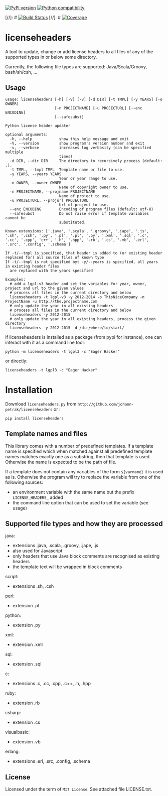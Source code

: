 [![PyPi version](https://img.shields.io/pypi/v/licenseheaders.svg)](https://pypi.python.org/pypi/licenseheaders/)
[![Python compatibility](https://img.shields.io/pypi/pyversions/licenseheaders.svg)](https://pypi.python.org/pypi/licenseheaders/)

[//]: # [![Build Status](https://img.shields.io/travis/elmotec/licenseheaders.svg)](https://travis-ci.org/elmotec/licenseheaders)
[//]: # [![Coverage](https://coveralls.io/repos/elmotec/licenseheaders/badge.svg)](https://coveralls.io/r/elmotec/licenseheaders)


# licenseheaders

A tool to update, change or add license headers to all files of any of 
the supported types in or below some directory.

Currently, the following file types are supported: Java/Scala/Groovy, bash/sh/csh, ...


## Usage

````
usage: licenseheaders [-h] [-V] [-v] [-d DIR] [-t TMPL] [-y YEARS] [-o OWNER]
                      [-n PROJECTNAME] [-u PROJECTURL] [--enc ENCODING]
                      [--safesubst]

Python license header updater

optional arguments:
  -h, --help            show this help message and exit
  -V, --version         show program's version number and exit
  -v, --verbose         increases log verbosity (can be specified multiple
                        times)
  -d DIR, --dir DIR     The directory to recursively process (default: .).
  -t TMPL, --tmpl TMPL  Template name or file to use.
  -y YEARS, --years YEARS
                        Year or year range to use.
  -o OWNER, --owner OWNER
                        Name of copyright owner to use.
  -n PROJECTNAME, --projname PROJECTNAME
                        Name of project to use.
  -u PROJECTURL, --projurl PROJECTURL
                        Url of project to use.
  --enc ENCODING        Encoding of program files (default: utf-8)
  --safesubst           Do not raise error if template variables cannot be
                        substituted.

Known extensions: ['.java', '.scala', '.groovy', '.jape', '.js', '.sh', '.csh', '.py', '.pl', '.pl', '.py', '.xml', '.sql', '.c', '.cc', '.cpp', 'c++', '.h', '.hpp', '.rb', '.cs', '.vb', '.erl', '.src', '.config', '.schema']

If -t/--tmpl is specified, that header is added to (or existing header replaced for) all source files of known type
If -t/--tmpl is not specified byt -y/--years is specified, all years in existing header files
  are replaced with the years specified

Examples:
  # add a lgpl-v3 header and set the variables for year, owner, project and url to the given values
  # process all files in the current directory and below
  licenseheaders -t lgpl-v3 -y 2012-2014 -o ThisNiceCompany -n ProjectName -u http://the.projectname.com
  # only update the year in all existing headers
  # process all files in the current directory and below
  licenseheaders -y 2012-2015
  # only update the year in all existing headers, process the given directory
  licenseheaders -y 2012-2015 -d /dir/where/to/start/
````

If licenseheaders is installed as a package (from pypi for instance), one can interact with it as a command line tool:

````
python -m licenseheaders -t lgpl3 -c "Eager Hacker"
````

or directly:

````
licenseheaders -t lgpl3 -c "Eager Hacker"
````


# Installation

Download ``licenseheaders.py`` from ``http://github.com/johann-petrak/licenseheaders`` or :

````
pip install licenseheaders
````

## Template names and files

This library comes with a number of predefined templates. If a template name is specified
which when matched against all predefined template names matches exactly one as a substring,
then that template is used. Otherwise the name is expected to be the path of file.

If a template does not contain any variables of the form `${varname}` it is used as is.
Otherwise the program will try to replace the variable from one of the following 
sources:

- an environment variable with the same name but the prefix `LICENSE_HEADERS_` added
- the command line option that can be used to set the variable (see usage)


## Supported file types and how they are processed

java:
- extensions .java, .scala, .groovy, .jape, .js
- also used for Javascript
- only headers that use Java block comments are recognised as existing headers
- the template text will be wrapped in block comments

script:
- extensions .sh, .csh

perl:
- extension .pl

python:
- extension .py

xml:
- extension .xml

sql:
- extension .sql

c:
- extensions .c, .cc, .cpp, .c++, .h, .hpp

ruby:
- extension .rb

csharp:
- extension .cs

visualbasic:
- extension .vb

erlang:
- extensions .erl, .src, .config, .schema

## License

Licensed under the term of `MIT License`. See attached file LICENSE.txt.


